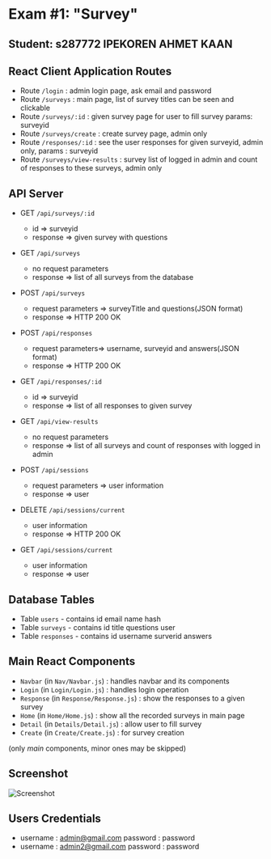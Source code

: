 # Exam #1: "Survey"
## Student: s287772 IPEKOREN AHMET KAAN

## React Client Application Routes


- Route `/login` : admin login page, ask email and password
- Route `/surveys` : main page, list of survey titles can be seen and clickable
- Route `/surveys/:id` : given survey page for user to fill survey params: surveyid
- Route `/surveys/create` : create survey page, admin only
- Route `/responses/:id` : see the user responses for given surveyid, admin only, params : surveyid
- Route `/surveys/view-results` : survey list of logged in admin and count of responses to these surveys, admin only

## API Server

- GET `/api/surveys/:id`
  - id => surveyid
  - response =>  given survey with questions

- GET `/api/surveys`
  -  no request parameters
  -  response => list of all surveys from the database

- POST `/api/surveys`
  - request parameters => surveyTitle and questions(JSON format)
  - response => HTTP 200 OK

- POST `/api/responses`
  - request parameters=> username, surveyid and answers(JSON format)
  - response => HTTP 200 OK

- GET `/api/responses/:id`
  -  id => surveyid
  -  response => list of all responses to given survey

- GET `/api/view-results`
  -  no request parameters
  -  response => list of all surveys and count of responses with logged in admin

- POST `/api/sessions`
  -  request parameters => user information
  -  response => user

- DELETE `/api/sessions/current`
  - user information
  - response => HTTP 200 OK

- GET `/api/sessions/current`
  - user information
  - response => user




## Database Tables

- Table `users` - contains id email name hash
- Table `surveys` - contains id title questions user
- Table `responses` - contains id username surverid answers


## Main React Components


- `Navbar` (in `Nav/Navbar.js`) : handles navbar and its components
- `Login` (in `Login/Login.js`) : handles login operation
- `Response` (in `Response/Response.js`) : show the responses to a given survey
- `Home` (in `Home/Home.js`) : show all the recorded surveys in main page
- `Detail` (in `Details/Detail.js`) : allow user to fill survey
- `Create` (in `Create/Create.js`) : for survey creation

(only _main_ components, minor ones may be skipped)

## Screenshot

![Screenshot](./img/screenshot.jpg)

## Users Credentials



- username : admin@gmail.com  password : password
- username : admin2@gmail.com  password : password
